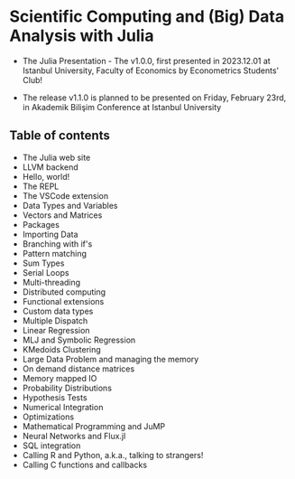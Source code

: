 # Scientific Computing and (Big) Data Analysis with Julia

- The Julia Presentation - The v1.0.0, first presented in 2023.12.01 at Istanbul University, Faculty of Economics by Econometrics Students' Club!

- The release v1.1.0 is planned to be presented on Friday, February 23rd, in Akademik Bilişim Conference at Istanbul University

## Table of contents

- The Julia web site
- LLVM backend
- Hello, world!
- The REPL
- The VSCode extension 
- Data Types and Variables
- Vectors and Matrices
- Packages
- Importing Data
- Branching with if's
- Pattern matching
- Sum Types
- Serial Loops
- Multi-threading
- Distributed computing
- Functional extensions
- Custom data types
- Multiple Dispatch
- Linear Regression 
- MLJ and Symbolic Regression
- KMedoids Clustering
- Large Data Problem and managing the memory
- On demand distance matrices
- Memory mapped IO
- Probability Distributions 
- Hypothesis Tests
- Numerical Integration
- Optimizations
- Mathematical Programming and JuMP
- Neural Networks and Flux.jl
- SQL integration
- Calling R and Python, a.k.a., talking to strangers!
- Calling C functions and callbacks




